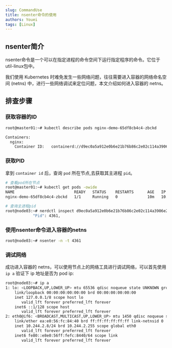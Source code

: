 ```yaml
---
slug: CommandUse
title: nsenter命令的使用
authors: Youei
tags: [Linux]
---
```


## nsenter简介
nsenter命令是一个可以在指定进程的命令空间下运行指定程序的命令。它位于util-linux包中。
    
我们使用 Kubernetes 时难免发生一些网络问题，往往需要进入容器的网络命名空间 (netns) 中，进行一些网络调试来定位问题，本文介绍如何进入容器的 netns。

## 排查步骤
### 获取容器的ID
```bash
root@master01:~# kubectl describe pods nginx-demo-65df8cb4c4-zbckd 

Containers:
  nginx:
    Container ID:   containerd://d9ec0a5a912e0b6e21b76b86c2e02c114a3906e2cb87e3de3b84ec1e93b43c54
```

### 获取PID
拿到 `container id` 后，查询 `pod` 所在节点,去获取其主进程 `pid`。

```bash
# 查看pod所在节点
root@master01:~# kubectl get pods -owide
NAME                          READY   STATUS    RESTARTS      AGE   IP           NODE     NOMINATED NODE   READINESS GATES
nginx-demo-65df8cb4c4-zbckd   1/1     Running   0             10m   10.244.2.8   node03   <none>           <none>

# 查询主进程pid
root@node03:~# nerdctl inspect d9ec0a5a912e0b6e21b76b86c2e02c114a3906e2cb87e3de3b84ec1e93b43c54 | grep -i pid
            "Pid": 4361,
```

### 使用nsenter命令进入容器的netns
```bash
root@node03:~# nsenter -n -t 4361
```

### 调试网络
成功进入容器的 netns，可以使用节点上的网络工具进行调试网络，可以首先使用 `ip a` 验证下 ip 地址是否为 pod ip:
```bash
root@node03:~# ip a
1: lo: <LOOPBACK,UP,LOWER_UP> mtu 65536 qdisc noqueue state UNKNOWN group default qlen 1000
    link/loopback 00:00:00:00:00:00 brd 00:00:00:00:00:00
    inet 127.0.0.1/8 scope host lo
       valid_lft forever preferred_lft forever
    inet6 ::1/128 scope host 
       valid_lft forever preferred_lft forever
2: eth0@if6: <BROADCAST,MULTICAST,UP,LOWER_UP> mtu 1450 qdisc noqueue state UP group default 
    link/ether ea:e0:56:fc:84:40 brd ff:ff:ff:ff:ff:ff link-netnsid 0
    inet 10.244.2.8/24 brd 10.244.2.255 scope global eth0
       valid_lft forever preferred_lft forever
    inet6 fe80::e8e0:56ff:fefc:8440/64 scope link 
       valid_lft forever preferred_lft forever
```